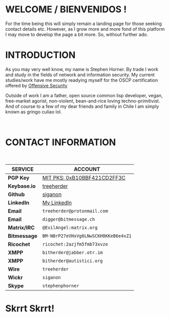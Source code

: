 # WELCOME / BIENVENIDOS !

For the time being this will simply remain a landing page for those seeking contact details etc. However, as I grow more and more fond of this platform I may move to develop the page a bit more. So, without further ado.  

# INTRODUCTION

As you may very well know, my name is Stephen Horner. By trade I work and study in the fields of network and information security. My current studies/work have me mostly readying myself for the OSCP certification offered by [Offensive Security](https://www.offensive-security.com/information-security-certifications/oscp-offensive-security-certified-professional/)

Outside of work I am a father, open source common lisp developer, vegan, free-market agorist, non-violent, bean-and-rice loving techno-primitivist. And of course to a few of my dear friends and family in Chile I am simply known as gringo culiao lol.  

<br />

# CONTACT INFORMATION
<br />

**SERVICE** | **ACCOUNT**
------------ | -------------
**PGP Key** | [MIT PKS: 0xB10BBF421CD2FF3C](https://pgp.mit.edu/pks/lookup?op=vindex&search=0xB10BBF421CD2FF3C)
**Keybase.io** | [treeherder](https://keybase.io/treeherder)
**Github** | [siganon](https://siganon.github.io/contact)
**LinkedIn** | [My LinkedIn](https://www.linkedin.com/in/treeherder/)
**Email** | `treeherder@protonmail.com`
**Email** | `digger@bitmessage.ch`
**Matrix/IRC** | `@EvilAngel:matrix.org`
**Bitmessage** | `BM-NBrP27eVHxVg6LNwSCKH8KKeB6e4xZ1`
**Ricochet** | `ricochet:2azjfm5fmb73xvze`
**XMPP** | `bitherder@jabber.otr.im`
**XMPP** | `bitherder@autistici.org`
**Wire** | `treeherder`
**Wickr** | `siganon` 
**Skype** | `stephenphorner`

# Skrrt Skrrt!

